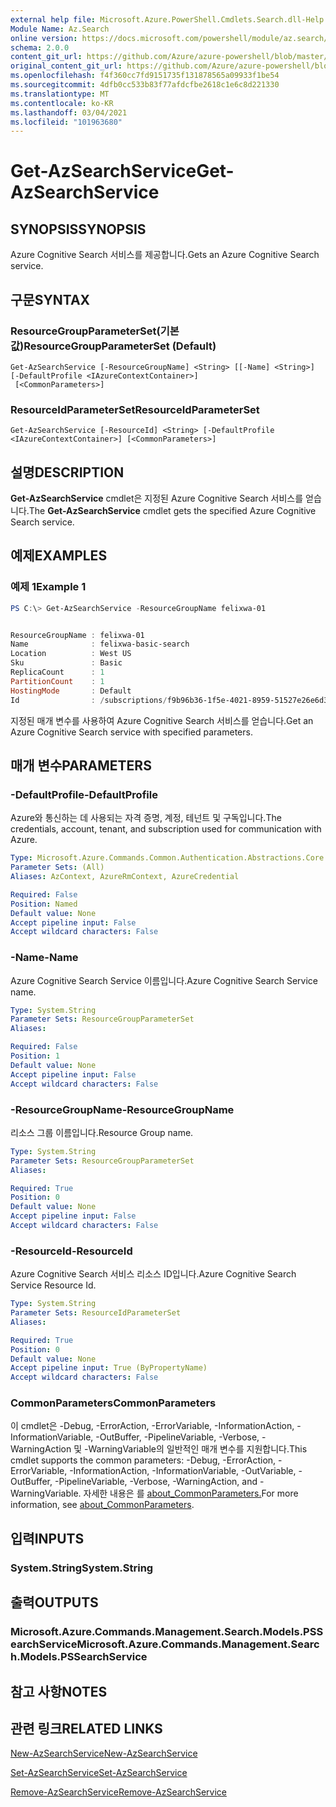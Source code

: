 ```yaml
---
external help file: Microsoft.Azure.PowerShell.Cmdlets.Search.dll-Help.xml
Module Name: Az.Search
online version: https://docs.microsoft.com/powershell/module/az.search/get-azsearchservice
schema: 2.0.0
content_git_url: https://github.com/Azure/azure-powershell/blob/master/src/Search/Search/help/Get-AzSearchService.md
original_content_git_url: https://github.com/Azure/azure-powershell/blob/master/src/Search/Search/help/Get-AzSearchService.md
ms.openlocfilehash: f4f360cc7fd9151735f131878565a09933f1be54
ms.sourcegitcommit: 4dfb0cc533b83f77afdcfbe2618c1e6c8d221330
ms.translationtype: MT
ms.contentlocale: ko-KR
ms.lasthandoff: 03/04/2021
ms.locfileid: "101963680"
---
```

# <span data-ttu-id="e36c5-101">Get-AzSearchService</span><span class="sxs-lookup"><span data-stu-id="e36c5-101">Get-AzSearchService</span></span>

## <span data-ttu-id="e36c5-102">SYNOPSIS</span><span class="sxs-lookup"><span data-stu-id="e36c5-102">SYNOPSIS</span></span>
<span data-ttu-id="e36c5-103">Azure Cognitive Search 서비스를 제공합니다.</span><span class="sxs-lookup"><span data-stu-id="e36c5-103">Gets an Azure Cognitive Search service.</span></span>

## <span data-ttu-id="e36c5-104">구문</span><span class="sxs-lookup"><span data-stu-id="e36c5-104">SYNTAX</span></span>

### <span data-ttu-id="e36c5-105">ResourceGroupParameterSet(기본값)</span><span class="sxs-lookup"><span data-stu-id="e36c5-105">ResourceGroupParameterSet (Default)</span></span>
```
Get-AzSearchService [-ResourceGroupName] <String> [[-Name] <String>] [-DefaultProfile <IAzureContextContainer>]
 [<CommonParameters>]
```

### <span data-ttu-id="e36c5-106">ResourceIdParameterSet</span><span class="sxs-lookup"><span data-stu-id="e36c5-106">ResourceIdParameterSet</span></span>
```
Get-AzSearchService [-ResourceId] <String> [-DefaultProfile <IAzureContextContainer>] [<CommonParameters>]
```

## <span data-ttu-id="e36c5-107">설명</span><span class="sxs-lookup"><span data-stu-id="e36c5-107">DESCRIPTION</span></span>
<span data-ttu-id="e36c5-108">**Get-AzSearchService** cmdlet은 지정된 Azure Cognitive Search 서비스를 얻습니다.</span><span class="sxs-lookup"><span data-stu-id="e36c5-108">The **Get-AzSearchService** cmdlet gets the specified Azure Cognitive Search service.</span></span>

## <span data-ttu-id="e36c5-109">예제</span><span class="sxs-lookup"><span data-stu-id="e36c5-109">EXAMPLES</span></span>

### <span data-ttu-id="e36c5-110">예제 1</span><span class="sxs-lookup"><span data-stu-id="e36c5-110">Example 1</span></span>
```powershell
PS C:\> Get-AzSearchService -ResourceGroupName felixwa-01


ResourceGroupName : felixwa-01
Name              : felixwa-basic-search
Location          : West US
Sku               : Basic
ReplicaCount      : 1
PartitionCount    : 1
HostingMode       : Default
Id                : /subscriptions/f9b96b36-1f5e-4021-8959-51527e26e6d3/resourceGroups/felixwa-01/providers/Microsoft.Search/searchServices/felixwa-basic-search
```

<span data-ttu-id="e36c5-111">지정된 매개 변수를 사용하여 Azure Cognitive Search 서비스를 얻습니다.</span><span class="sxs-lookup"><span data-stu-id="e36c5-111">Get an Azure Cognitive Search service with specified parameters.</span></span>

## <span data-ttu-id="e36c5-112">매개 변수</span><span class="sxs-lookup"><span data-stu-id="e36c5-112">PARAMETERS</span></span>

### <span data-ttu-id="e36c5-113">-DefaultProfile</span><span class="sxs-lookup"><span data-stu-id="e36c5-113">-DefaultProfile</span></span>
<span data-ttu-id="e36c5-114">Azure와 통신하는 데 사용되는 자격 증명, 계정, 테넌트 및 구독입니다.</span><span class="sxs-lookup"><span data-stu-id="e36c5-114">The credentials, account, tenant, and subscription used for communication with Azure.</span></span>

```yaml
Type: Microsoft.Azure.Commands.Common.Authentication.Abstractions.Core.IAzureContextContainer
Parameter Sets: (All)
Aliases: AzContext, AzureRmContext, AzureCredential

Required: False
Position: Named
Default value: None
Accept pipeline input: False
Accept wildcard characters: False
```

### <span data-ttu-id="e36c5-115">-Name</span><span class="sxs-lookup"><span data-stu-id="e36c5-115">-Name</span></span>
<span data-ttu-id="e36c5-116">Azure Cognitive Search Service 이름입니다.</span><span class="sxs-lookup"><span data-stu-id="e36c5-116">Azure Cognitive Search Service name.</span></span>

```yaml
Type: System.String
Parameter Sets: ResourceGroupParameterSet
Aliases:

Required: False
Position: 1
Default value: None
Accept pipeline input: False
Accept wildcard characters: False
```

### <span data-ttu-id="e36c5-117">-ResourceGroupName</span><span class="sxs-lookup"><span data-stu-id="e36c5-117">-ResourceGroupName</span></span>
<span data-ttu-id="e36c5-118">리소스 그룹 이름입니다.</span><span class="sxs-lookup"><span data-stu-id="e36c5-118">Resource Group name.</span></span>

```yaml
Type: System.String
Parameter Sets: ResourceGroupParameterSet
Aliases:

Required: True
Position: 0
Default value: None
Accept pipeline input: False
Accept wildcard characters: False
```

### <span data-ttu-id="e36c5-119">-ResourceId</span><span class="sxs-lookup"><span data-stu-id="e36c5-119">-ResourceId</span></span>
<span data-ttu-id="e36c5-120">Azure Cognitive Search 서비스 리소스 ID입니다.</span><span class="sxs-lookup"><span data-stu-id="e36c5-120">Azure Cognitive Search Service Resource Id.</span></span>

```yaml
Type: System.String
Parameter Sets: ResourceIdParameterSet
Aliases:

Required: True
Position: 0
Default value: None
Accept pipeline input: True (ByPropertyName)
Accept wildcard characters: False
```

### <span data-ttu-id="e36c5-121">CommonParameters</span><span class="sxs-lookup"><span data-stu-id="e36c5-121">CommonParameters</span></span>
<span data-ttu-id="e36c5-122">이 cmdlet은 -Debug, -ErrorAction, -ErrorVariable, -InformationAction, -InformationVariable, -OutBuffer, -PipelineVariable, -Verbose, -WarningAction 및 -WarningVariable의 일반적인 매개 변수를 지원합니다.</span><span class="sxs-lookup"><span data-stu-id="e36c5-122">This cmdlet supports the common parameters: -Debug, -ErrorAction, -ErrorVariable, -InformationAction, -InformationVariable, -OutVariable, -OutBuffer, -PipelineVariable, -Verbose, -WarningAction, and -WarningVariable.</span></span> <span data-ttu-id="e36c5-123">자세한 내용은 를 [about_CommonParameters.](http://go.microsoft.com/fwlink/?LinkID=113216)</span><span class="sxs-lookup"><span data-stu-id="e36c5-123">For more information, see [about_CommonParameters](http://go.microsoft.com/fwlink/?LinkID=113216).</span></span>

## <span data-ttu-id="e36c5-124">입력</span><span class="sxs-lookup"><span data-stu-id="e36c5-124">INPUTS</span></span>

### <span data-ttu-id="e36c5-125">System.String</span><span class="sxs-lookup"><span data-stu-id="e36c5-125">System.String</span></span>

## <span data-ttu-id="e36c5-126">출력</span><span class="sxs-lookup"><span data-stu-id="e36c5-126">OUTPUTS</span></span>

### <span data-ttu-id="e36c5-127">Microsoft.Azure.Commands.Management.Search.Models.PSSearchService</span><span class="sxs-lookup"><span data-stu-id="e36c5-127">Microsoft.Azure.Commands.Management.Search.Models.PSSearchService</span></span>

## <span data-ttu-id="e36c5-128">참고 사항</span><span class="sxs-lookup"><span data-stu-id="e36c5-128">NOTES</span></span>

## <span data-ttu-id="e36c5-129">관련 링크</span><span class="sxs-lookup"><span data-stu-id="e36c5-129">RELATED LINKS</span></span>

[<span data-ttu-id="e36c5-130">New-AzSearchService</span><span class="sxs-lookup"><span data-stu-id="e36c5-130">New-AzSearchService</span></span>](./New-AzSearchService.md)

[<span data-ttu-id="e36c5-131">Set-AzSearchService</span><span class="sxs-lookup"><span data-stu-id="e36c5-131">Set-AzSearchService</span></span>](./Set-AzSearchService.md)

[<span data-ttu-id="e36c5-132">Remove-AzSearchService</span><span class="sxs-lookup"><span data-stu-id="e36c5-132">Remove-AzSearchService</span></span>](./Remove-AzSearchService.md)